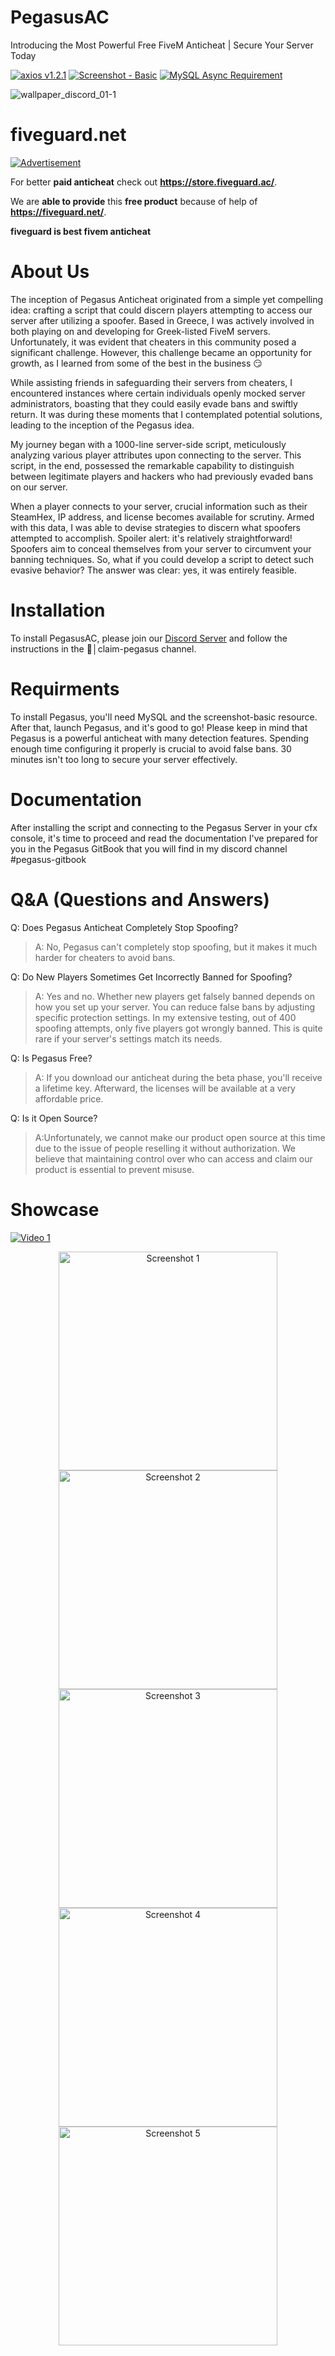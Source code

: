 # PegasusAC

Introducing the Most Powerful Free FiveM Anticheat | Secure Your Server Today

[![axios v1.2.1](https://img.shields.io/badge/axios-1.2.1-blue?style=for-the-badge)](https://link-to-axios-documentation)
[![Screenshot - Basic](https://img.shields.io/badge/Screenshot-Basic-blue?style=for-the-badge&logo=camera&logoColor=white)](https://link-to-your-screenshot)
[![MySQL Async Requirement](https://img.shields.io/badge/Requires-MySQL%20Async-blue?style=for-the-badge&logo=mysql&logoColor=white)](https://link-to-your-project)

![wallpaper_discord_01-1](https://github.com/NiaouBreGatoula/PegasusAC/assets/67291791/e6b26758-9866-4088-af38-84c55d3f776a)

# fiveguard.net
[![Advertisement](https://img.shields.io/badge/Advertisement-Featured-yellow?style=for-the-badge)](https://https://store.fiveguard.ac/)

For better **paid anticheat** check out **https://store.fiveguard.ac/**.

We are **able to provide** this **free product** because of help of **https://fiveguard.net/**.

**fiveguard is best fivem anticheat**
# About Us
The inception of Pegasus Anticheat originated from a simple yet compelling idea: crafting a script that could discern players attempting to access our server after utilizing a spoofer. Based in Greece, I was actively involved in both playing on and developing for Greek-listed FiveM servers. Unfortunately, it was evident that cheaters in this community posed a significant challenge. However, this challenge became an opportunity for growth, as I learned from some of the best in the business 😏

While assisting friends in safeguarding their servers from cheaters, I encountered instances where certain individuals openly mocked server administrators, boasting that they could easily evade bans and swiftly return. It was during these moments that I contemplated potential solutions, leading to the inception of the Pegasus idea.

My journey began with a 1000-line server-side script, meticulously analyzing various player attributes upon connecting to the server. This script, in the end, possessed the remarkable capability to distinguish between legitimate players and hackers who had previously evaded bans on our server.

When a player connects to your server, crucial information such as their SteamHex, IP address, and license becomes available for scrutiny. Armed with this data, I was able to devise strategies to discern what spoofers attempted to accomplish. Spoiler alert: it's relatively straightforward! Spoofers aim to conceal themselves from your server to circumvent your banning techniques. So, what if you could develop a script to detect such evasive behavior? The answer was clear: yes, it was entirely feasible.

# Installation
To install PegasusAC, please join our [Discord Server](https://discord.gg/nXjDw9g3WC) and follow the instructions in the 🛒│claim-pegasus channel.

# Requirments
To install Pegasus, you'll need MySQL and the screenshot-basic resource. After that, launch Pegasus, and it's good to go!
Please keep in mind that Pegasus is a powerful anticheat with many detection features. Spending enough time configuring it properly is crucial to avoid false bans. 30 minutes isn't too long to secure your server effectively.

# Documentation
After installing the script and connecting to the Pegasus Server in your cfx console, it's time to proceed and read the documentation I've prepared for you in the Pegasus GitBook that you will find in my discord channel #pegasus-gitbook

# Q&A (Questions and Answers)
Q: Does Pegasus Anticheat Completely Stop Spoofing?  
> A: No, Pegasus can't completely stop spoofing, but it makes it much harder for cheaters to avoid bans.


Q: Do New Players Sometimes Get Incorrectly Banned for Spoofing?
> A: Yes and no. Whether new players get falsely banned depends on how you set up your server. You can reduce false bans by adjusting specific protection settings. In my extensive testing, out of 400 spoofing attempts, only five players got wrongly banned. This is quite rare if your server's settings match its needs.


Q: Is Pegasus Free?
> A: If you download our anticheat during the beta phase, you'll receive a lifetime key. Afterward, the licenses will be available at a very affordable price.


Q: Is it Open Source?
> A:Unfortunately, we cannot make our product open source at this time due to the issue of people reselling it without authorization. We believe that maintaining control over who can access and claim our product is essential to prevent misuse.


# Showcase
[![Video 1](https://img.youtube.com/vi/5cY1V7LxT5Q/0.jpg)](https://www.youtube.com/watch?v=5cY1V7LxT5Q)
<p align="center">
  <img src="https://i.imgur.com/uStMxKW.png" width="350" title="Screenshot 1">
  <img src="https://i.imgur.com/PI84vxu.png" width="350" title="Screenshot 2">
   <img src="https://i.imgur.com/ftGG6aY.png" width="350" title="Screenshot 3">
   <img src="https://i.imgur.com/gZHRQqM.png" width="350" title="Screenshot 4">
   <img src="https://i.imgur.com/a0lero3.png" width="350" title="Screenshot 5">
</p>




